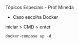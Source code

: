 Tópicos Especiais - Prof Mineda

- Caso escolha Docker

iniciar > CMD > enter

```
docker-compose up -d

```
